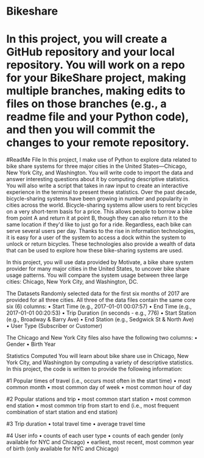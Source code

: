 # Bikeshare
In this project, you will create a GitHub repository and your local repository. You will work on a repo for your BikeShare project, making multiple branches, making edits to files on those branches (e.g., a readme file and your Python code), and then you will commit the changes to your remote repository.
=======
#ReadMe File 
In this project, I make use of Python to explore data related to bike share systems for three major cities in the United States—Chicago, New York City, and Washington. You will write code to import the data and answer interesting questions about it by computing descriptive statistics. You will also write a script that takes in raw input to create an interactive experience in the terminal to present these statistics.
Over the past decade, bicycle-sharing systems have been growing in number and popularity in cities across the world. Bicycle-sharing systems allow users to rent bicycles on a very short-term basis for a price. This allows people to borrow a bike from point A and return it at point B, though they can also return it to the same location if they'd like to just go for a ride. Regardless, each bike can serve several users per day.
Thanks to the rise in information technologies, it is easy for a user of the system to access a dock within the system to unlock or return bicycles. These technologies also provide a wealth of data that can be used to explore how these bike-sharing systems are used.

In this project, you will use data provided by Motivate, a bike share system provider for many major cities in the United States, to uncover bike share usage patterns. You will compare the system usage between three large cities: Chicago, New York City, and Washington, DC.

The Datasets
Randomly selected data for the first six months of 2017 are provided for all three cities. All three of the data files contain the same core six (6) columns:
• Start Time (e.g., 2017-01-01 00:07:57)
• End Time (e.g., 2017-01-01 00:20:53)
• Trip Duration (in seconds - e.g., 776)
• Start Station (e.g., Broadway & Barry Ave)
• End Station (e.g., Sedgwick St & North Ave)
• User Type (Subscriber or Customer)

The Chicago and New York City files also have the following two columns:
• Gender
• Birth Year

Statistics Computed
You will learn about bike share use in Chicago, New York City, and Washington by computing a variety of descriptive statistics. In this project, the code is written to provide the following information:

#1 Popular times of travel (i.e., occurs most often in the start time)
• most common month
• most common day of week
• most common hour of day

#2 Popular stations and trip
• most common start station
• most common end station
• most common trip from start to end (i.e., most frequent combination of start station and end station)

#3 Trip duration
• total travel time
• average travel time

#4 User info
• counts of each user type
• counts of each gender (only available for NYC and Chicago)
• earliest, most recent, most common year of birth (only available for NYC and Chicago)